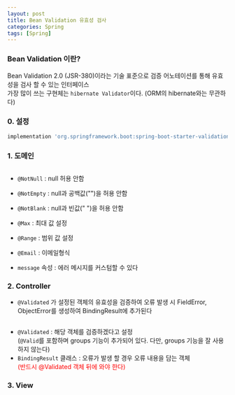 ```yaml
---
layout: post
title: Bean Validation 유효성 검사
categories: Spring
tags: [Spring]
---
```


### Bean Validation 이란?  
Bean Validation 2.0 (JSR-380)이라는 기술 표준으로 검증 어노테이션를 통해 유효성을 검사 할 수 있는 인터페이스  
가장 많이 쓰는 구현체는 `hibernate Validator`이다. (ORM의 hibernate와는 무관하다)

### 0. 설정

```gradle
implementation 'org.springframework.boot:spring-boot-starter-validation'
```


### 1. 도메인

```java


```

- `@NotNull` : null 허용 안함
- `@NotEmpty` : null과 공백값("")을 허용 안함
- `@NotBlank` : null과 빈값(" ")을 허용 안함
- `@Max` : 최대 값 설정
- `@Range` : 범위 값 설정
- `@Email` : 이메일형식

- `message` 속성 : 에러 메시지를 커스텀할 수 있다

### 2. Controller
- `@Validated` 가 설정된 객체의 유효성을 검증하여 오류 발생 시 FieldError, ObjectError를 생성하여 BindingResult에 추가된다

```java

```

- `@Validated` : 해당 객체를 검증하겠다고 설정  
    (`@Valid`를 포함하며 groups 기능이 추가되어 있다. 다만, groups 기능을 잘 사용하지 않는다)
- `BindingResult` 클래스 : 오류가 발생 할 경우 오류 내용을 담는 객체  
  <span style="color:red">(반드시 @Validated 객체 뒤에 와야 한다)</span>


### 3. View

```html

```